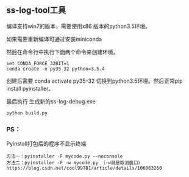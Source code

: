 ## ss-log-tool工具

编译支持win7的版本，需要使用x86 版本的python3.5环境。

如果需要重新编译可通过安装miniconda

然后在命令行中执行下面两个命令来创建环境。 

```
set CONDA_FORCE_32BIT=1
conda create -n py35-32 python=3.5.4
```

创建后需要 conda activate py35-32 切换到python3.5环境。然后正常pip install pyinstaller。

最后执行 生成新的ss-log-debug.exe

```
python build.py 
```

### PS：
Pyinstall打包后的程序不显示终端
```
方法一：pyinstaller -F mycode.py --noconsole
方法二：pyinstaller -F -w mycode.py （-w就是取消窗口）
https://blog.csdn.net/cool99781/article/details/106063260
```
